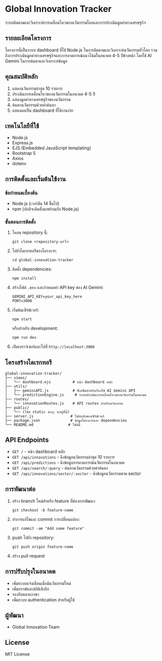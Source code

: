 # Global Innovation Tracker

ระบบติดตามและวิเคราะห์การเคลื่อนไหวของนวัตกรรมโลกและการประเมินมูลค่าทางเศรษฐกิจ

## รายละเอียดโครงการ

โครงการนี้เป็นระบบ dashboard ที่ใช้ Node.js ในการติดตามและวิเคราะห์นวัตกรรมทั่วโลก รวมถึงการประเมินมูลค่าทางเศรษฐกิจและการคาดการณ์แนวโน้มในอนาคต 4-5 ปีข้างหน้า โดยใช้ AI Gemini ในการค้นหาและวิเคราะห์ข้อมูล

## คุณสมบัติหลัก

1. แสดงนวัตกรรมล่าสุด 10 รายการ
2. ประเมินการเคลื่อนไหวของนวัตกรรมในอนาคต 4-5 ปี
3. แสดงมูลค่าทางเศรษฐกิจของนวัตกรรม
4. ค้นหานวัตกรรมด้วยคำค้นหา
5. แสดงผลเป็น dashboard ที่ใช้งานง่าย

## เทคโนโลยีที่ใช้

- Node.js
- Express.js
- EJS (Embedded JavaScript templating)
- Bootstrap 5
- Axios
- dotenv

## การติดตั้งและเริ่มต้นใช้งาน

### ข้อกำหนดเบื้องต้น

- Node.js (เวอร์ชัน 14 ขึ้นไป)
- npm (ปกติจะติดตั้งมาพร้อมกับ Node.js)

### ขั้นตอนการติดตั้ง

1. โคลน repository นี้:
   ```
   git clone <repository-url>
   ```

2. ไปยังไดเรกทอรีของโครงการ:
   ```
   cd global-innovation-tracker
   ```

3. ติดตั้ง dependencies:
   ```
   npm install
   ```

4. สร้างไฟล์ `.env` และกำหนดค่า API key ของ AI Gemini:
   ```
   GEMINI_API_KEY=your_api_key_here
   PORT=3000
   ```

5. เริ่มต้นเซิร์ฟเวอร์:
   ```
   npm start
   ```

   หรือสำหรับ development:
   ```
   npm run dev
   ```

6. เปิดเบราว์เซอร์และไปที่ `http://localhost:3000`

## โครงสร้างไดเรกทอรี

```
global-innovation-tracker/
├── views/
│   └── dashboard.ejs          # หน้า dashboard หลัก
├── utils/
│   ├── geminiAPI.js           # ฟังก์ชันสำหรับเรียกใช้ AI Gemini API
│   └── predictionEngine.js     # ระบบประเมินการเคลื่อนไหวของนวัตกรรมในอนาคต
├── routes/
│   └── innovationRoutes.js    # API routes สำหรับนวัตกรรม
├── public/
│   └── (ไฟล์ static ต่างๆ จะอยู่ที่นี่)
├── server.js                 # ไฟล์หลักของเซิร์ฟเวอร์
├── package.json              # ข้อมูลโครงการและ dependencies
└── README.md                # ไฟล์นี้
```

## API Endpoints

- `GET /` - หน้า dashboard หลัก
- `GET /api/innovations` - ดึงข้อมูลนวัตกรรมล่าสุด 10 รายการ
- `GET /api/predictions` - ดึงข้อมูลการคาดการณ์นวัตกรรมในอนาคต
- `GET /api/search/:query` - ค้นหานวัตกรรมด้วยคำค้นหา
- `GET /api/innovations/sector/:sector` - ดึงข้อมูลนวัตกรรมตาม sector

## การพัฒนาต่อ

1. สร้าง branch ใหม่สำหรับ feature ที่ต้องการพัฒนา:
   ```
   git checkout -b feature-name
   ```

2. ทำการแก้ไขและ commit การเปลี่ยนแปลง:
   ```
   git commit -am "Add some feature"
   ```

3. push ไปยัง repository:
   ```
   git push origin feature-name
   ```

4. สร้าง pull request

## การปรับปรุงในอนาคต

- เพิ่มระบบแจ้งเตือนเมื่อมีนวัตกรรมใหม่
- เพิ่มกราฟและสถิติเชิงลึก
- รองรับหลายภาษา
- เพิ่มระบบ authentication สำหรับผู้ใช้

## ผู้พัฒนา

- Global Innovation Team

## License

MIT License